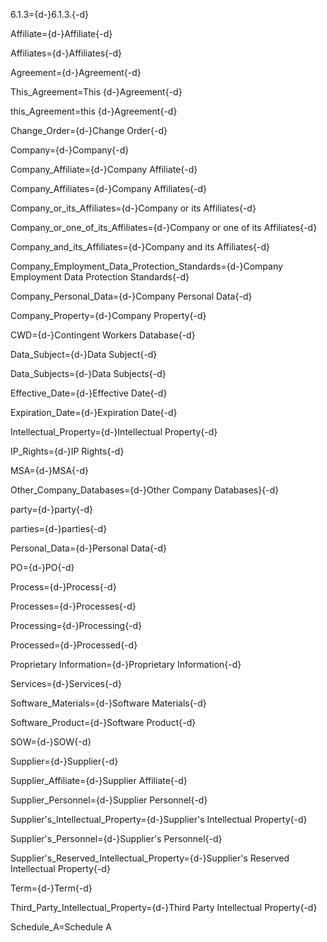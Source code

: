 6.1.3={d-}6.1.3.{-d}

Affiliate={d-}Affiliate{-d}

Affiliates={d-}Affiliates{-d}

Agreement={d-}Agreement{-d}

This_Agreement=This {d-}Agreement{-d}

this_Agreement=this {d-}Agreement{-d}

Change_Order={d-}Change Order{-d}

Company={d-}Company{-d}

Company_Affiliate={d-}Company Affiliate{-d}

Company_Affiliates={d-}Company Affiliates{-d}

Company_or_its_Affiliates={d-}Company or its Affiliates{-d}

Company_or_one_of_its_Affiliates={d-}Company or one of its Affiliates{-d}

Company_and_its_Affiliates={d-}Company and its Affiliates{-d}

Company_Employment_Data_Protection_Standards={d-}Company Employment Data Protection Standards{-d}

Company_Personal_Data={d-}Company Personal Data{-d}

Company_Property={d-}Company Property{-d}

CWD={d-}Contingent Workers Database{-d}

Data_Subject={d-}Data Subject{-d}

Data_Subjects={d-}Data Subjects{-d}

Effective_Date={d-}Effective Date{-d}

Expiration_Date={d-}Expiration Date{-d}

Intellectual_Property={d-}Intellectual Property{-d}

IP_Rights={d-}IP Rights{-d}

MSA={d-}MSA{-d}

Other_Company_Databases={d-}Other Company Databases}{-d}

party={d-}party{-d}

parties={d-}parties{-d}

Personal_Data={d-}Personal Data{-d}

PO={d-}PO{-d}

Process={d-}Process{-d}

Processes={d-}Processes{-d}

Processing={d-}Processing{-d}

Processed={d-}Processed{-d}

Proprietary Information={d-}Proprietary Information{-d}

Services={d-}Services{-d}

Software_Materials={d-}Software Materials{-d}

Software_Product={d-}Software Product{-d}

SOW={d-}SOW{-d}

Supplier={d-}Supplier{-d}

Supplier_Affiliate={d-}Supplier Affiliate{-d}

Supplier_Personnel={d-}Supplier Personnel{-d}

Supplier's_Intellectual_Property={d-}Supplier's Intellectual Property{-d}

Supplier's_Personnel={d-}Supplier's Personnel{-d}

Supplier's_Reserved_Intellectual_Property={d-}Supplier's Reserved Intellectual Property{-d}

Term={d-}Term{-d}

Third_Party_Intellectual_Property={d-}Third Party Intellectual Property{-d}

Schedule_A=Schedule A